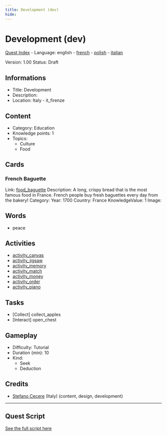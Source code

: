 ```yaml
---
title: Development (dev)
hide:
---
```


# Development (dev)
[Quest Index](./index.md) - Language: english - [french](./dev.fr.md) - [polish](./dev.pl.md) - [italian](./dev.it.md)

Version: 1.00
Status: Draft

## Informations

- Title: Development
- Description: 
- Location: Italy - it_firenze
## Content
- Category: Education
- Knowledge points: 1
- Topics:
  - Culture
  - Food

## Cards
### French Baguette
Link: [food_baguette](../cards/index.md#food_baguette)
Description: A long, crispy bread that is the most famous food in France. French people buy fresh baguettes every day from the bakery!
Category: 
Year: 1700
Country: France
KnowledgeValue: 1
Image: 

## Words
- peace
## Activities
- [activity_canvas](../activities/index.md#activity_canvas)
- [activity_jigsaw](../activities/index.md#activity_jigsaw)
- [activity_memory](../activities/index.md#activity_memory)
- [activity_match](../activities/index.md#activity_match)
- [activity_money](../activities/index.md#activity_money)
- [activity_order](../activities/index.md#activity_order)
- [activity_piano](../activities/index.md#activity_piano)

## Tasks
- [Collect] collect_apples
- [Interact] open_chest
## Gameplay
- Difficulty: Tutorial
- Duration (min): 10
- Kind:
  - Seek
  - Deduction
## Credits
- [Stefano Cecere](https://stefanocecere.com) (Italy) (content, design, development)

---

## Quest Script

[See the full script here](./dev-script.md)
